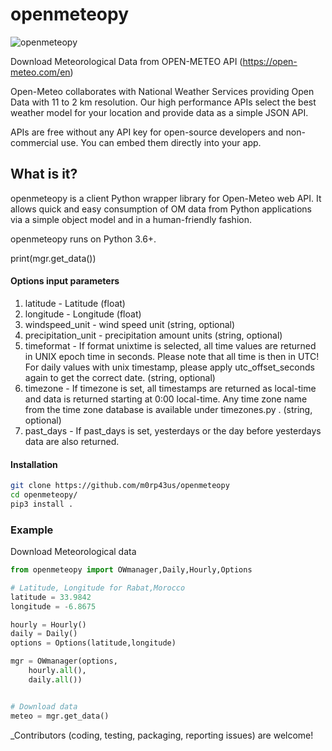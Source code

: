 # openmeteopy
![openmeteopy](https://cdn.substack.com/image/fetch/w_170,c_limit,f_auto,q_auto:best,fl_progressive:steep/https%3A%2F%2Fbucketeer-e05bbc84-baa3-437e-9518-adb32be77984.s3.amazonaws.com%2Fpublic%2Fimages%2F5ec8df4d-cc18-465d-a9ef-da912c131061_302x302.png)

Download Meteorological Data from OPEN-METEO API (https://open-meteo.com/en)

Open-Meteo collaborates with National Weather Services providing Open Data with 11 to 2 km resolution. Our high performance APIs select the best weather model for your location and provide data as a simple JSON API.


APIs are free without any API key for open-source developers and non-commercial use. You can embed them directly into your app.

##  What is it?
openmeteopy is a client Python wrapper library for Open-Meteo  web API. It allows quick and easy consumption of OM data from Python applications via a simple object model and in a human-friendly fashion.

openmeteopy runs on Python 3.6+.

print(mgr.get_data())

#### Options input parameters

1. latitude - Latitude (float)
2. longitude - Longitude (float)
3. windspeed_unit - wind speed unit (string, optional)
4. precipitation_unit - precipitation amount units (string, optional)
5. timeformat - If format unixtime is selected, all time values are returned in UNIX epoch time in seconds. 
                Please note that all time is then in UTC! For daily values with unix timestamp, please apply utc_offset_seconds again to get the correct date. (string, optional)
6. timezone - If timezone is set, all timestamps are returned as local-time and data is returned starting at 0:00 local-time. 
                Any time zone name from the time zone database is available under timezones.py . (string, optional)
7. past_days - If past_days is set, yesterdays or the day before yesterdays data are also returned.


#### Installation

```bash
git clone https://github.com/m0rp43us/openmeteopy
cd openmeteopy/
pip3 install .
```
### Example

Download Meteorological data

```python
from openmeteopy import OWmanager,Daily,Hourly,Options

# Latitude, Longitude for Rabat,Morocco
latitude = 33.9842
longitude = -6.8675

hourly = Hourly()
daily = Daily()
options = Options(latitude,longitude)

mgr = OWmanager(options,
    hourly.all(),
    daily.all())


# Download data
meteo = mgr.get_data()

```



_Contributors (coding, testing, packaging, reporting issues) are welcome!

